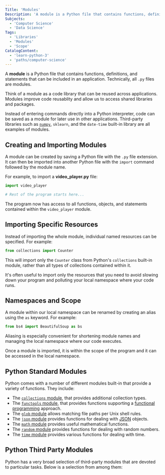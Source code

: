 ```yaml
---
Title: 'Modules'
Description: 'A module is a Python file that contains functions, definitions, and statements that can be included in an application.'
Subjects:
  - 'Computer Science'
  - 'Data Science'
Tags:
  - 'Libraries'
  - 'Modules'
  - 'Scope'
CatalogContent:
  - 'learn-python-3'
  - 'paths/computer-science'
---
```


A **module** is a Python file that contains functions, definitions, and statements that can be included in an application. Technically, all `.py` files are modules.

Think of a module as a code library that can be reused across applications. Modules improve code reusablity and allow us to access shared libraries and packages.

Instead of entering commands directly into a Python interpreter, code can be saved as a module for later use in other applications. Third-party libraries such as [`numpy`](https://www.codecademy.com/resources/docs/numpy), `sklearn`, and the `date-time` built-in library are all examples of modules.

## Creating and Importing Modules

A module can be created by saving a Python file with the `.py` file extension. It can then be imported into another Python file with the `import` command followed by the module name.

For example, to import a **video_player.py** file:

```py
import video_player

# Rest of the program starts here...
```

The program now has access to all functions, objects, and statements contained within the `video_player` module.

## Importing Specific Resources

Instead of importing the whole module, individual named resources can be specified. For example:

```py
from collections import Counter
```

This will import only the `Counter` class from Python's `collections` built-in module, rather than all types of collections contained within it.

It's often useful to import only the resources that you need to avoid slowing down your program and polluting your local namespace where your code runs.

## Namespaces and Scope

A module within our local namespace can be renamed by creating an alias using the `as` keyword. For example:

```py
from bs4 import BeautifulSoup as bs
```

Aliasing is especially convenient for shortening module names and managing the local namespace where our code executes.

Once a module is imported, it is within the scope of the program and it can be accessed in the local namespace.

## Python Standard Modules

Python comes with a number of different modules built-in that provide a variety of functions. They include:

- The [`collections` module](https://www.codecademy.com/resources/docs/python/collections-module), that provides additional collection types.
- The [`functools` module](https://www.codecademy.com/resources/docs/python/functools-module), that provides functions supporting a [functional programming](https://www.codecademy.com/resources/docs/general/functional-programming) approach.
- The [`glob` module](https://www.codecademy.com/resources/docs/python/glob-module) allows matching file paths per Unix shell rules.
- The [`json` module](https://www.codecademy.com/resources/docs/python/json-module) provides functions for dealing with [JSON](https://www.codecademy.com/resources/docs/general/json) objects.
- The [`math` module](https://www.codecademy.com/resources/docs/python/math-module) provides useful mathematical functions.
- The [`random` module](https://www.codecademy.com/resources/docs/python/random-module) provides functions for dealing with random numbers.
- The [`time` module](https://www.codecademy.com/resources/docs/python/time-module) provides various functions for dealing with time.

## Python Third Party Modules

Python has a very broad selection of third-party modules that are devoted to particular tasks. Below is a selection from among them:
